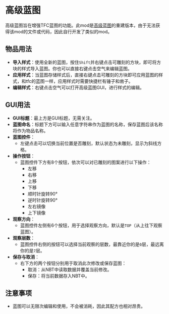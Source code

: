 # 高级蓝图

高级蓝图旨在增强TFC蓝图的功能。此mod是[高级蓝图](https://terrafirmacraft.com/f/topic/7639-tfc-07914-advanced-blueprint-v03/)的重建版本，由于无法获得该mod的文件或代码，因此自行开发了类似的mod。

## 物品用法

- **导入样式**：使用全新的蓝图，按住`Shift`并右键点击可雕刻的方块，即可将方块的样式导入蓝图。你也可以直接右键点击空气来编辑蓝图。
- **应用样式**：当蓝图存储样式后，直接右键点击可雕刻的方块即可应用蓝图的样式，和tfc的蓝图一样，应用样式时需要快捷栏有锤子和凿子。
- **编辑样式**：右键点击空气可以打开高级蓝图GUI，进行样式的编辑。

## GUI用法

- **GUI标题**：最上方是GUI标题，无需关注。
- **蓝图命名**：标题下方可以输入任意字符串作为蓝图的名称，保存蓝图后该名称将作为物品名称。
- **蓝图控件**：
  - 左键点击可以切换当前位置是否雕刻，默认状态为未雕刻，显示为斜线方格。
- **操作按钮**：
  - 蓝图控件下方有8个按钮，依次可以对已雕刻的图案进行以下操作：
    - 左移
    - 右移
    - 上移
    - 下移
    - 顺时针旋转90°
    - 逆时针旋转90°
    - 左右镜像
    - 上下镜像
- **观察方向**：
  - 蓝图控件左侧有6个按钮，用于选择观察方向，默认是`TOP`（从上往下观察蓝图）。
- **观察层数**：
  - 蓝图控件右侧的按钮可以选择当前观察的层数，最靠近你的是`0`层，最远离你的是`7`层。
- **保存与取消**：
  - 右下方的两个按钮分别用于取消此次修改或保存蓝图：
    - 取消：从NBT中读取数据并覆盖当前修改。
    - 保存：将当前数据存入NBT中。

## 注意事项

- 蓝图可以无限次编辑和使用，不会被消耗，因此其配方也相对昂贵。

